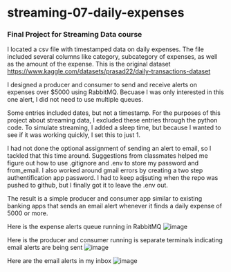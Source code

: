 # streaming-07-daily-expenses
### Final Project for Streaming Data course

I located a csv file with timestamped data on daily expenses. The file included several columns like category, subcategory of expenses, as well as the amount of the expense. This is the original dataset https://www.kaggle.com/datasets/prasad22/daily-transactions-dataset

I designed a producer and consumer to send and receive alerts on expenses over $5000 using RabbitMQ. Becuase I was only interested in this one alert, I did not need to use multiple queues.

Some entries included dates, but not a timestamp. For the purposes of this project about streaming data, I excluded these entries through the python code. To simulate streaming, I added a sleep time, but because I wanted to see if it was working quickly, I set this to just 1.

I had not done the optional assignment of sending an alert to email, so I tackled that this time around. Suggestions from classmates helped me figure out how to use .gitignore and .env to store my password and from_email. I also worked around gmail errors by creating a two step authentification app password. I had to keep adjsuting when the repo was pushed to github, but I finally got it to leave the .env out.

The result is a simple producer and consumer app similar to existing banking apps that sends an email alert whenever it finds a daily expense of 5000 or more.

Here is the expense alerts queue running in RabbitMQ
![image](https://github.com/ALedgerwood/streaming-07-daily-expenses/assets/111438988/0ddd43b3-f4fe-446d-8581-6f67ff06f79b)

Here is the producer and consumer running is separate terminals indicating email alerts are being sent
![image](https://github.com/ALedgerwood/streaming-07-daily-expenses/assets/111438988/a98d8449-d8ea-419d-998e-b5aff65983c0)

Here are the email alerts in my inbox
![image](https://github.com/ALedgerwood/streaming-07-daily-expenses/assets/111438988/0947f51e-3743-4da2-99d6-0660222a494d)





